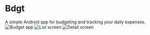 # Bdgt
A simple Android app for budgeting and tracking your daily expenses.
![Budget app](https://raw.githubusercontent.com/chanakyabhardwajj/Bdgt/master/app/src/main/res/play_store_graphics/Budget-feature-graphic.png)
![List screen](https://raw.githubusercontent.com/chanakyabhardwajj/Bdgt/c90cfef1d913731d247a49f35b3160ca92b8f13d/app/src/main/res/play_store_graphics/list_screen.png)
![Detail screen](https://raw.githubusercontent.com/chanakyabhardwajj/Bdgt/c90cfef1d913731d247a49f35b3160ca92b8f13d/app/src/main/res/play_store_graphics/detail_screen.png)

